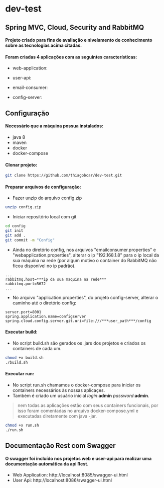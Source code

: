 # dev-test
## Spring MVC, Cloud, Security and RabbitMQ
#### Projeto criado para fins de avaliação e nivelamento de conhecimento sobre as tecnologias acima citadas.
#### Foram criadas 4 aplicações com as seguintes características:

* web-application:

* user-api:

* email-consumer:

* config-server:

## Configuração
#### Necessário que a máquina possua instalados:
- java 8
- maven
- docker
- docker-compose

#### Clonar projeto:
```sh
git clone https://github.com/thiagobcar/dev-test.git
```

#### Preparar arquivos de configuração:
- Fazer unzip do arquivo config.zip
```sh
unzip config.zip
```
- Iniciar repositório local com git
```sh
cd config
git init
git add .
git commit -m "Config"
```
- Ainda no diretório config, nos arquivos "emailconsumer.properties" e "webapplication.properties", alterar o ip 
"192.168.1.8" para o ip local da sua máquina na rede (por algum motivo o container do RabbitMQ não ficou disponível
no ip padrão).
```
...
rabbitmq.host=***ip da sua maquina na rede***
rabbitmq.port=5672
...
```
- No arquivo "application.properties", do projeto config-server, alterar o caminho até o diretório config:
```
server.port=8001
spring.application.name=configserver
spring.cloud.config.server.git.uri=file:///***user_path***/config
```

#### Executar build:
- No script build.sh são gerados os .jars dos projetos e criados os containers de cada um.
```sh
chmod +x build.sh
./build.sh
```

#### Executar run:
- No script run.sh chamamos o docker-compose para iniciar os containers necessários às nossas aplicaçes.
- Também é criado um usuário inicial *login*:**admin** *password*:**admin**.
> nem todas as aplicações estão com seus containers funcionais, por isso foram comentadas no arquivo docker-compose.yml e executadas diretamente com java -jar.
```sh
chmod +x run.sh
./run.sh
```

## Documentação Rest com Swagger
#### O swagger foi incluído nos projetos web e user-api para realizar uma documentação automática da api Rest.
* Web Application: http://localhost:8085/swagger-ui.html
* User Api: http://localhost:8086/swagger-ui.html

